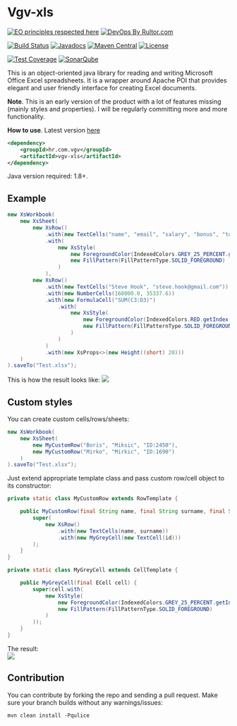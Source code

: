 # Vgv-xls

[![EO principles respected here](http://www.elegantobjects.org/badge.svg)](http://www.elegantobjects.org)
[![DevOps By Rultor.com](http://www.rultor.com/b/Vatavuk/vgv-xls)](http://www.rultor.com/p/Vatavuk/vgv-xls)

[![Build Status](https://travis-ci.org/Vatavuk/vgv-xls.svg?branch=master)](https://travis-ci.org/Vatavuk/vgv-xls)
[![Javadocs](http://javadoc.io/badge/hr.com.vgv/vgv-xls.svg)](http://javadoc.io/doc/hr.com.vgv/vgv-xls)
[![Maven Central](https://img.shields.io/maven-central/v/hr.com.vgv/vgv-xls.svg)](https://maven-badges.herokuapp.com/maven-central/hr.com.vgv/vgv-xls)
[![License](https://img.shields.io/badge/license-MIT-green.svg)](https://github.com/Vatavuk/vgv-xls/blob/master/LICENSE.txt)

[![Test Coverage](https://codecov.io/gh/Vatavuk/vgv-xls/branch/master/graph/badge.svg)](https://codecov.io/gh/Vatavuk/vgv-xls)
[![SonarQube](https://img.shields.io/badge/sonar-ok-green.svg)](https://sonarcloud.io/dashboard/index/hr.com.vgv:vgv-xls)

This is an object-oriented java library for reading and writing Microsoft Office Excel spreadsheets.
It is a wrapper around Apache POI that provides elegant and user friendly interface for creating Excel documents. 

**Note**.
This is an early version of the product with a lot of features missing (mainly styles and properties).
I will be regularly committing more and more functionality.


**How to use**.
Latest version [here](https://github.com/Vatavuk/vgv-xls/releases)

```xml
<dependency>
    <groupId>hr.com.vgv</groupId>
    <artifactId>vgv-xls</artifactId>
</dependency>
```

Java version required: 1.8+.


## Example
```java
new XsWorkbook(
    new XsSheet(
        new XsRow()
            .with(new TextCells("name", "email", "salary", "bonus", "total"))
            .with(
                new XsStyle(
                    new ForegroundColor(IndexedColors.GREY_25_PERCENT.getIndex()),
                    new FillPattern(FillPatternType.SOLID_FOREGROUND)
                )
            ),
        new XsRow()
            .with(new TextCells("Steve Hook", "steve.hook@gmail.com"))
            .with(new NumberCells(160000.0, 35337.6))
            .with(new FormulaCell("SUM(C3:D3)")
                .with(
                    new XsStyle(
                        new ForegroundColor(IndexedColors.RED.getIndex()),
                        new FillPattern(FillPatternType.SOLID_FOREGROUND)
                    )
                )
            )
            .with(new XsProps<>(new Height((short) 20)))
    )
).saveTo("Test.xlsx");
```
This is how the result looks like:
<img src="https://i.imgur.com/3hUJkJ2.png"/>

## Custom styles
You can create custom cells/rows/sheets:
```java
new XsWorkbook(
    new XsSheet(
        new MyCustomRow("Boris", "Miksic", "ID:2450"),
        new MyCustomRow("Mirko", "Mirkic", "ID:1690")
    )
).saveTo("Test.xlsx");

```
Just extend appropriate template class and pass custom row/cell object to its constructor:
```java
private static class MyCustomRow extends RowTemplate {

    public MyCustomRow(final String name, final String surname, final String id) {
        super(
            new XsRow()
                .with(new TextCells(name, surname))
                .with(new MyGreyCell(new TextCell(id)))
        );
    }
}

private static class MyGreyCell extends CellTemplate {

    public MyGreyCell(final ECell cell) {
        super(cell.with(
            new XsStyle(
                new ForegroundColor(IndexedColors.GREY_25_PERCENT.getIndex()),
                new FillPattern(FillPatternType.SOLID_FOREGROUND)
            )
        ));
    }
}
```

The result:  
<img src="https://i.imgur.com/9BzW6VR.png"/>

## Contribution
You can contribute by forking the repo and sending a pull request.
Make sure your branch builds without any warnings/issues:

```
mvn clean install -Pqulice
```

